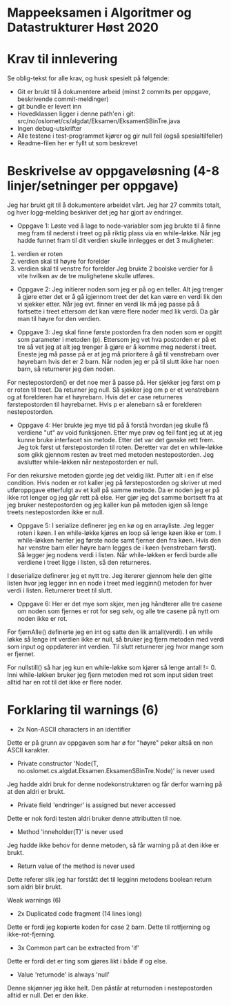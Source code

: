 # Mappeeksamen i Algoritmer og Datastrukturer Høst 2020

# Krav til innlevering

Se oblig-tekst for alle krav, og husk spesielt på følgende:

* Git er brukt til å dokumentere arbeid (minst 2 commits per oppgave, beskrivende commit-meldinger)	
* git bundle er levert inn
* Hovedklassen ligger i denne path'en i git: src/no/oslomet/cs/algdat/Eksamen/EksamenSBinTre.java
* Ingen debug-utskrifter
* Alle testene i test-programmet kjører og gir null feil (også spesialtilfeller)
* Readme-filen her er fyllt ut som beskrevet


# Beskrivelse av oppgaveløsning (4-8 linjer/setninger per oppgave)

Jeg har brukt git til å dokumentere arbeidet vårt. Jeg har 27 commits totalt, og hver logg-melding beskriver det jeg har gjort av endringer.

* Oppgave 1: Løste ved å lage to node-variabler som jeg brukte til å finne meg fram til nederst i treet og på riktig
plass via en while-løkke. Når jeg hadde funnet fram til dit verdien skulle innlegges er det 3 muligheter:
1. verdien er roten
2. verdien skal til høyre for forelder
3. verdien skal til venstre for forelder
Jeg brukte 2 boolske verdier for å vite hvilken av de tre mulighetene skulle utføres.

* Oppgave 2: Jeg initierer noden som jeg er på og en teller. Alt jeg trenger å gjøre etter det er å gå igjennom treet 
der det kan være en verdi lik den vi sjekker etter. Når jeg evt. finner en verdi lik må jeg passe på å fortsette i treet
ettersom det kan være flere noder med lik verdi. Da går man til høyre for den verdien.

* Oppgave 3: Jeg skal finne første postorden fra den noden som er opgitt som parameter i metoden (p). Ettersom jeg vet
hva postorden er på et tre så vet jeg at alt jeg trenger å gjøre er å komme meg nederst i treet. Eneste jeg må passe på
er at jeg må prioritere å gå til venstrebarn over høyrebarn hvis det er 2 barn. Når noden jeg er på til slutt ikke har
noen barn, så returnerer jeg den noden.

For nestepostorden() er det noe mer å passe på. Her sjekker jeg først om p er roten til treet. Da returner jeg null.
Så sjekker jeg om p er et venstrebarn og at forelderen har et høyrebarn. Hvis det er case returneres førstepostorden til
høyrebarnet. Hvis p er alenebarn så er forelderen nestepostorden.

* Oppgave 4: Her brukte jeg mye tid på å forstå hvordan jeg skulle få verdiene "ut" av void funksjonen. Etter mye prøv 
og feil fant jeg ut at jeg kunne bruke interfacet sin metode. Etter det var det ganske rett frem. Jeg tok først ut
førstepostorden til roten. Deretter var det en while-løkke som gikk gjennom resten av treet med metoden nestepostorden.
Jeg avslutter while-løkken når nestepostorden er null.

For den rekursive metoden gjorde jeg det veldig likt. Putter alt i en if else condition. Hvis noden er rot kaller jeg på
førstepostorden og skriver ut med utføroppgave etterfulgt av et kall på samme metode. Da er noden jeg er på ikke rot
lenger og jeg går rett på else. Her gjør jeg det samme bortsett fra at jeg bruker nestepostorden og jeg kaller kun på
metoden igjen så lenge treets nestepostorden ikke er null.

* Oppgave 5: I serialize definerer jeg en kø og en arrayliste. Jeg legger roten i køen. I en while-løkke kjøres en loop
så lenge køen ikke er tom. I while-løkken henter jeg første node samt fjerner den fra køen. Hvis den har venstre barn
eller høyre barn legges de i køen (venstrebarn først). Så legger jeg nodens verdi i listen. Når while-løkken er ferdi
burde alle verdiene i treet ligge i listen, så den returneres.

I deserialize definerer jeg et nytt tre. Jeg itererer gjennom hele den gitte listen hvor jeg legger inn en node i treet
med legginn() metoden for hver verdi i listen. Returnerer treet til slutt.

* Oppgave 6: Her er det mye som skjer, men jeg håndterer alle tre casene om noden som fjernes er rot for seg selv, og 
alle tre casene på nytt om noden ikke er rot.

For fjernAlle() definerte jeg en int og satte den lik antall(verdi). I en while løkke så lenge int verdien ikke er null,
så bruker jeg fjern metoden med verdi som input og oppdaterer int verdien. Til slutt returnerer jeg hvor mange som er
fjernet.

For nullstill() så har jeg kun en while-løkke som kjører så lenge antall != 0. Inni while-løkken bruker jeg fjern metoden
med rot som input siden treet alltid har en rot til det ikke er flere noder.

# Forklaring til warnings (6)

* 2x Non-ASCII characters in an identifier

Dette er på grunn av oppgaven som har ø for "høyre" peker altså en non ASCII karakter.

* Private constructor 'Node(T, no.oslomet.cs.algdat.Eksamen.EksamenSBinTre.Node<T>)' is never used

Jeg hadde aldri bruk for denne nodekonstruktøren og får derfor warning på at den aldri er brukt.

* Private field 'endringer' is assigned but never accessed

Dette er nok fordi testen aldri bruker denne attributten til noe.

* Method 'inneholder(T)' is never used

Jeg hadde ikke behov for denne metoden, så får warning på at den ikke er brukt. 

* Return value of the method is never used

Dette referer slik jeg har forstått det til legginn metodens boolean return som aldri blir brukt.

Weak warnings (6)

* 2x Duplicated code fragment (14 lines long)

Dette er fordi jeg kopierte koden for case 2 barn. Dette til rotfjerning og ikke-rot-fjerning. 

* 3x Common part can be extracted from 'if'

Dette er fordi det er ting som gjøres likt i både if og else.

* Value 'returnode' is always 'null'

Denne skjønner jeg ikke helt. Den påstår at returnoden i nestepostorden alltid er null. Det er den ikke.